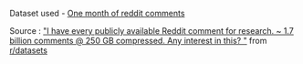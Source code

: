 Dataset used - <a href = "https://mega.nz/#!ysBWXRqK!yPXLr25PgJi184pbJU3GtnqUY4wG7YvuPpxJjEmnb9A"> One month of reddit comments </a>

Source : 
<a href="https://www.reddit.com/r/datasets/comments/3bxlg7/i_have_every_publicly_available_reddit_comment/">"I have every publicly available Reddit comment for research. ~ 1.7 billion comments @ 250 GB compressed. Any interest in this? "</a> from <a href="http://www.reddit.com/r/datasets">r/datasets</a>

